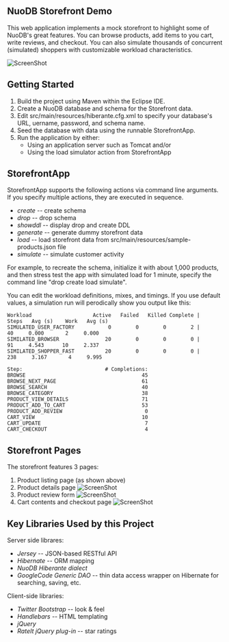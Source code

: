 NuoDB Storefront Demo
---------------------

This web application implements a mock storefront to highlight some of NuoDB's great features.  You can browse products, add items to you cart, write reviews, and checkout.  You can also simulate thousands of concurrent (simulated) shoppers with customizable workload characteristics.

![ScreenShot](https://raw.github.com/nuodb/nuodb-samples/master/StorefrontDemo/doc/home.png)

Getting Started
---------------

1. Build the project using Maven within the Eclipse IDE.
2. Create a NuoDB database and schema for the Storefront data.
3. Edit src/main/resources/hiberante.cfg.xml to specify your database's URL, uername, password, and schema name.
4. Seed the database with data using the runnable StorefrontApp.
5. Run the application by either:
   - Using an application server such as Tomcat and/or
   - Using the load simulator action from StorefrontApp

StorefrontApp
-------------

StorefrontApp supports the following actions via command line arguments.  If you specify multiple actions, they are executed in sequence.

- *create* -- create schema
- *drop* -- drop schema
- *showddl* -- display drop and create DDL
- *generate* -- generate dummy storefront data
- *load* -- load storefront data from src/main/resources/sample-products.json file
- *simulate* -- simulate customer activity

For example, to recreate the schema,  initialize it with about 1,000 products, and then stress test the app with simulated load for 1 minute, specify the command line "drop create load simulate".

You can edit the workload definitions, mixes, and timings.  If you use default values, a simulation run will perodically show you output like this:

    Workload                    Active   Failed   Killed Complete |   Steps   Avg (s)    Work   Avg (s)
    SIMULATED_USER_FACTORY           0        0        0        2 |      40     0.000       2     0.000
    SIMILATED_BROWSER               20        0        0        0 |      91     4.543      10     2.337
    SIMILATED_SHOPPER_FAST          20        0        0        0 |     238     3.167       4     9.995
    
    Step:                           # Completions:
    BROWSE                                      45
    BROWSE_NEXT_PAGE                            61
    BROWSE_SEARCH                               40
    BROWSE_CATEGORY                             38
    PRODUCT_VIEW_DETAILS                        71
    PRODUCT_ADD_TO_CART                         53
    PRODUCT_ADD_REVIEW                           0
    CART_VIEW                                   10
    CART_UPDATE                                  7
    CART_CHECKOUT                                4


Storefront Pages
----------------
The storefront features 3 pages:

1. Product listing page (as shown above)
2. Product details page
   ![ScreenShot](https://raw.github.com/nuodb/nuodb-samples/master/StorefrontDemo/doc/product.png)
3. Product review form
   ![ScreenShot](https://raw.github.com/nuodb/nuodb-samples/master/StorefrontDemo/doc/review.png)
4. Cart contents and checkout page
   ![ScreenShot](https://raw.github.com/nuodb/nuodb-samples/master/StorefrontDemo/doc/cart.png)

Key Libraries Used by this Project
----------------------------------
Server side librares:
- *Jersey* -- JSON-based RESTful API
- *Hibernate* -- ORM mapping
- *NuoDB Hiberante dialect*
- *GoogleCode Generic DAO* -- thin data access wrapper on Hibernate for searching, saving, etc.

Client-side libraries:
- *Twitter Bootstrap* -- look & feel
- *Handlebars* -- HTML templating
- *jQuery*
- *RateIt jQuery plug-in* -- star ratings
